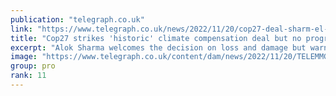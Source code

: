 ```yaml
---
publication: "telegraph.co.uk"
link: "https://www.telegraph.co.uk/news/2022/11/20/cop27-deal-sharm-el-sheikh-egypt-compensation-fund-alok-sharma/"
title: "Cop27 strikes 'historic' climate compensation deal but no progress on emissions"
excerpt: "Alok Sharma welcomes the decision on loss and damage but warns agreement is 'not a moment of unqualified celebration'"
image: "https://www.telegraph.co.uk/content/dam/news/2022/11/20/TELEMMGLPICT000316874619_trans_NvBQzQNjv4BqEzw5OF8VsBey80ir11mphkgR7PVUJ79uLnSHs-A1YSI.jpeg?impolicy=logo-overlay"
group: pro
rank: 11
---
```

